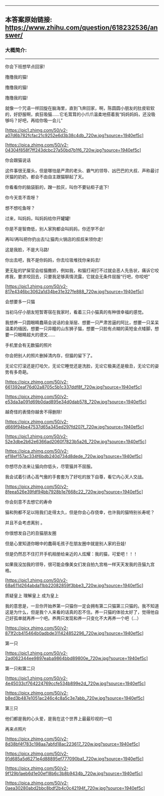 ----------------------------------------
## 本答案原始链接: https://www.zhihu.com/question/618232536/answer/
### 大概简介: 
----------------------------------------
你会下班想早点回家!

撸撸我的猫!

撸撸我的猫!

撸撸我的猫!

就像一个咒语一样回旋在脑海里，直到飞奔回家，啊，陈圆圆小朋友的肚皮软软的，好舒服啊，疯狂吸猫……它毛茸茸的小爪爪温柔地搭着我“妈妈妈妈，还没吸够吗？好吧，再给你吸一会儿”

[https://pic1.zhimg.com/50/v2-a07d6b782fcfac21c9252e6d3b38c4db_720w.jpg?source=1940ef5c]





[https://pica.zhimg.com/50/v2-04304f858f7ff243dcbc27a50bd7b1f6_720w.jpg?source=1940ef5c]


你会跟猫说话

这件事很无厘头，但是哪怕是严肃的老头、霸气的领导、凶巴巴的大叔、声称最讨厌猫的奶奶，都会不由自主跟猫聊起了天。

你看看你的脑袋脏的，蹭一脸灰，叫你不要钻柜子底下!

你今天乖不乖呀？

想不想吃鱼呀？

过来，叫妈妈，叫妈妈给你开罐罐!

你是不是智商低，别人家狗都会叫妈妈，你还学不会!

再叫!再叫把你扔出去!让猫肉火锅店的叔叔来领你走!

这是我脸，不是大马路!

你出去吧，我不是你妈妈，你去垃圾堆找你亲妈去!

更无耻的铲屎官会给猫撒娇，例如我，和猫打闹打不过就会恶人先告状，痛诉它咬疼我，要求咬回去，只要我足够真情流露，它就会无条件屈服“行吧，你咬吧”

[https://pic1.zhimg.com/50/v2-817e4346bc3062a1d34be31e327fe888_720w.jpg?source=1940ef5c]


会想要多一只猫

当初马仔小朋友短暂寄宿在我家时，看着三只小猫真的有种很幸福的感觉。

我想养一只圆眼睛蠢萌会说话的金渐层、想要一只严肃苦逼的阿比，想要一只呆呆温柔的缅因，想要一只异瞳的山东狮子猫，想要一只脸有点糊的英短金点矮脚，想要一只眼睛超大的德文……


手机里会有无数猫的照片

你会把别人的照片删掉清内存，但猫的留下了。

无论它打滚还是打哈欠，无论它睡觉还是洗脸，无论它极美还是极丑，无论它的姿势有多奇葩。

[https://picx.zhimg.com/50/v2-661392eaf76d02a8705c5b1c337ddf8f_720w.jpg?source=1940ef5c]




[https://picx.zhimg.com/50/v2-e53da3a091d69b0dad895e34d0dab578_720w.jpg?source=1940ef5c]

越奇怪的表情你越舍不得删除!

[https://picx.zhimg.com/50/v2-d669f94be47537d65a345ed297fd207f_720w.jpg?source=1940ef5c]




[https://pic1.zhimg.com/50/v2-52e3dbe2b62e6366ad2060f7823b5a26_720w.jpg?source=1940ef5c]




[https://pica.zhimg.com/50/v2-ef18ef157ac334f6bdb240d734d8dede_720w.jpg?source=1940ef5c]

你想尽办法来让猫向你低头，尽管猫并不屈服。

我会试着引诱心高气傲的手套套为了好吃的放下自尊，看它内心天人交战。

[https://picx.zhimg.com/50/v2-8feea526e39fdf94bb7928b1e7668c22_720w.jpg?source=1940ef5c]


你会刻意不去想它的寿命

猫和狗都不足以陪我们走得太久，但是你会心存侥幸，也许我的猫特别长寿呢？

并且不会考虑离别 。


你很想发自己的丑猫朋友圈

但是心里知道你眼中的蠢萌毛孩子在朋友圈中就是别人家的丑娃!

但是仍然忍不住打开手机相册给亲近的人炫耀：我的猫，可爱吧！！！

如果我没加我的领导，很可能会像美女们发自拍九宫格一样天天发我的丑猫九宫格。

[https://pic1.zhimg.com/50/v2-68a611d264abda11bb22082859f3bbe3_720w.jpg?source=1940ef5c]



质疑皇上 理解皇上 成为皇上

我的意思是，一旦你开始养第一只猫你一定会拥有第二只猫第三只猫的。我不知道这是为什么，但是我个人来看的话真的忍不住。养一只猫的体验太好了，觉得他自己好孤单就再养一个吧。养两只发现和养一只变化不大再养一个吧（…）

[https://picx.zhimg.com/50/v2-871f2cb415464b0adbde311424852296_720w.jpg?source=1940ef5c]

第一只

[https://pic1.zhimg.com/50/v2-2ad062344ee9897eaba9864bbd89800e_720w.jpg?source=1940ef5c]

第一只和第二只

[https://pic1.zhimg.com/50/v2-4e45033cf764224769ccfe534b899e2d_720w.jpg?source=1940ef5c]




[https://picx.zhimg.com/50/v2-b8ed3b487e1051ac246c4c8a5c3e7abb_720w.jpg?source=1940ef5c]

第三只

他们都是我的心头爱，是我在这个世界上最最珍视的一切

再来点照片

[https://picx.zhimg.com/50/v2-8d38bf4f783c198aa7abfd18ac223617_720w.jpg?source=1940ef5c]




[https://picx.zhimg.com/50/v2-91d685a5d6271e4d88895ef777090ba1_720w.jpg?source=1940ef5c]




[https://picx.zhimg.com/50/v2-9f129b1aeb6d1e00ef18b6c3b8b9434b_720w.jpg?source=1940ef5c]




[https://pica.zhimg.com/50/v2-0aea30280abd2bbc8bdf2b4c0c42194f_720w.jpg?source=1940ef5c]

